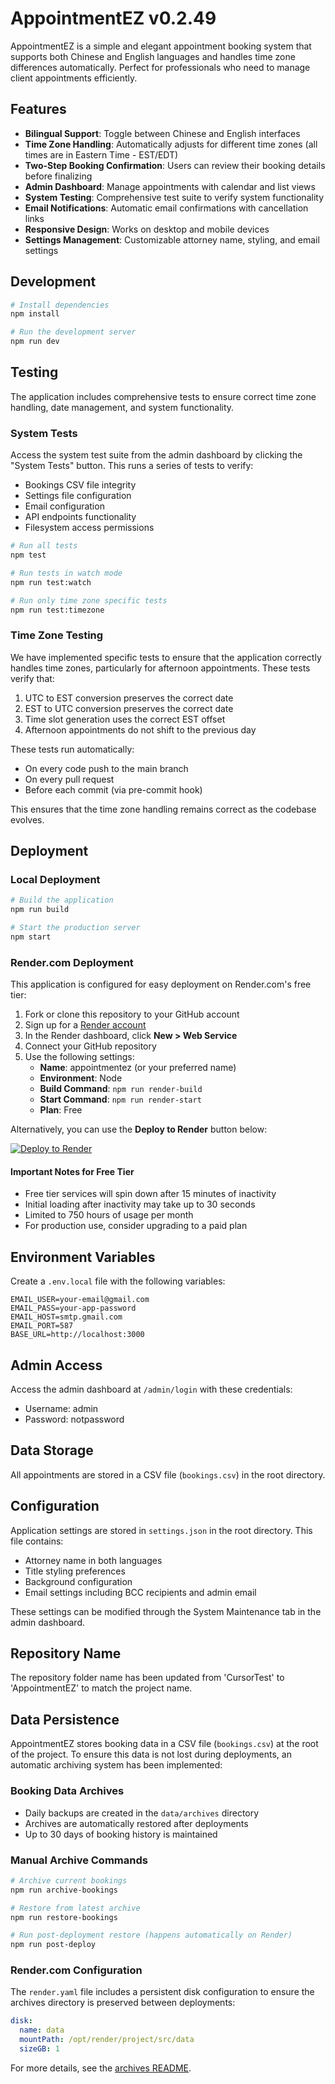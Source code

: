 # AppointmentEZ v0.2.49

AppointmentEZ is a simple and elegant appointment booking system that supports both Chinese and English languages and handles time zone differences automatically. Perfect for professionals who need to manage client appointments efficiently.

## Features

- **Bilingual Support**: Toggle between Chinese and English interfaces
- **Time Zone Handling**: Automatically adjusts for different time zones (all times are in Eastern Time - EST/EDT)
- **Two-Step Booking Confirmation**: Users can review their booking details before finalizing
- **Admin Dashboard**: Manage appointments with calendar and list views
- **System Testing**: Comprehensive test suite to verify system functionality
- **Email Notifications**: Automatic email confirmations with cancellation links
- **Responsive Design**: Works on desktop and mobile devices
- **Settings Management**: Customizable attorney name, styling, and email settings

## Development

```bash
# Install dependencies
npm install

# Run the development server
npm run dev
```

## Testing

The application includes comprehensive tests to ensure correct time zone handling, date management, and system functionality.

### System Tests

Access the system test suite from the admin dashboard by clicking the "System Tests" button. This runs a series of tests to verify:

- Bookings CSV file integrity
- Settings file configuration
- Email configuration
- API endpoints functionality
- Filesystem access permissions

```bash
# Run all tests
npm test

# Run tests in watch mode
npm run test:watch

# Run only time zone specific tests
npm run test:timezone
```

### Time Zone Testing

We have implemented specific tests to ensure that the application correctly handles time zones, particularly for afternoon appointments. These tests verify that:

1. UTC to EST conversion preserves the correct date
2. EST to UTC conversion preserves the correct date
3. Time slot generation uses the correct EST offset
4. Afternoon appointments do not shift to the previous day

These tests run automatically:
- On every code push to the main branch
- On every pull request
- Before each commit (via pre-commit hook)

This ensures that the time zone handling remains correct as the codebase evolves.

## Deployment

### Local Deployment

```bash
# Build the application
npm run build

# Start the production server
npm start
```

### Render.com Deployment

This application is configured for easy deployment on Render.com's free tier:

1. Fork or clone this repository to your GitHub account
2. Sign up for a [Render account](https://dashboard.render.com/register)
3. In the Render dashboard, click **New > Web Service**
4. Connect your GitHub repository
5. Use the following settings:
   - **Name**: appointmentez (or your preferred name)
   - **Environment**: Node
   - **Build Command**: `npm run render-build`
   - **Start Command**: `npm run render-start`
   - **Plan**: Free

Alternatively, you can use the **Deploy to Render** button below:

[![Deploy to Render](https://render.com/images/deploy-to-render-button.svg)](https://render.com/deploy)

#### Important Notes for Free Tier

- Free tier services will spin down after 15 minutes of inactivity
- Initial loading after inactivity may take up to 30 seconds
- Limited to 750 hours of usage per month
- For production use, consider upgrading to a paid plan

## Environment Variables

Create a `.env.local` file with the following variables:

```
EMAIL_USER=your-email@gmail.com
EMAIL_PASS=your-app-password
EMAIL_HOST=smtp.gmail.com
EMAIL_PORT=587
BASE_URL=http://localhost:3000
```

## Admin Access

Access the admin dashboard at `/admin/login` with these credentials:
- Username: admin
- Password: notpassword

## Data Storage

All appointments are stored in a CSV file (`bookings.csv`) in the root directory.

## Configuration

Application settings are stored in `settings.json` in the root directory. This file contains:

- Attorney name in both languages
- Title styling preferences
- Background configuration
- Email settings including BCC recipients and admin email

These settings can be modified through the System Maintenance tab in the admin dashboard.

## Repository Name

The repository folder name has been updated from 'CursorTest' to 'AppointmentEZ' to match the project name.

## Data Persistence

AppointmentEZ stores booking data in a CSV file (`bookings.csv`) at the root of the project. To ensure this data is not lost during deployments, an automatic archiving system has been implemented:

### Booking Data Archives

- Daily backups are created in the `data/archives` directory
- Archives are automatically restored after deployments
- Up to 30 days of booking history is maintained

### Manual Archive Commands

```bash
# Archive current bookings
npm run archive-bookings

# Restore from latest archive
npm run restore-bookings

# Run post-deployment restore (happens automatically on Render)
npm run post-deploy
```

### Render.com Configuration

The `render.yaml` file includes a persistent disk configuration to ensure the archives directory is preserved between deployments:

```yaml
disk:
  name: data
  mountPath: /opt/render/project/src/data
  sizeGB: 1
```

For more details, see the [archives README](data/archives/README.md).
